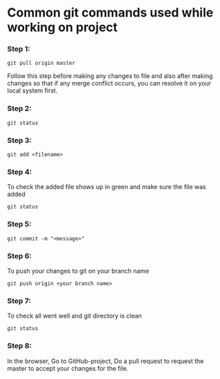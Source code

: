# Common git commands used while working on project

### Step 1:
```
git pull origin master
```
Follow this step before making any changes to file and also after making changes so that if any merge conflict occurs, you can resolve it on your local system first.

### Step 2:
```
git status
```
### Step 3:
```
git add <filename>
```
### Step 4:

To check the added file shows up in green and make sure the file was added
```
git status  
```
### Step 5:
```
git commit -m "<message>"
```
### Step 6:

To push your changes to git on your branch name
```
git push origin <your branch name>
```
### Step 7:

To check all went well and git directory is clean
```
git status
```
### Step 8:

In the browser, Go to GitHub-project, Do a pull request to request the master to accept your changes for the file.
